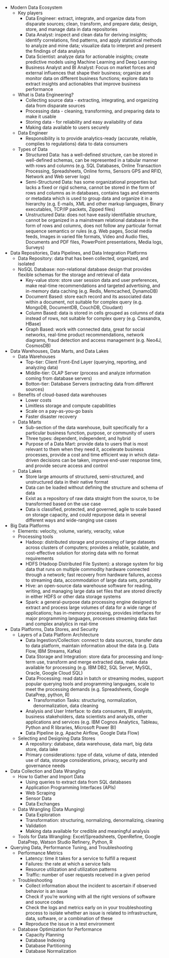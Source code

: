 - Modern Data Ecosystem
    - Key players
        - Data Engineer: extract, integrate, and organize data from disparate sources; clean, transform, and prepare data; design, store, and manage data in data repositories
        - Data Analyst: inspect and clean data for deriving insights; identify correlations, find patterns, and apply statistical methods to analyze and mine data; visualize data to interpret and present the findings of data analysis
        - Data Scientist: analyze data for actionable insights; create predictive models using Machine Learning and Deep Learning
        - Business Analyst and BI Analyst: Focus on market forces and external influences that shape their business; organize and monitor data on different business functions; explore data to extract insights and actionables that improve business performance
    - What is Data Engineering?
        - Collecting source data - extracting, integrating, and organizing data from disparate sources
        - Processing data - cleaning, transforming, and preparing data to make it usable
        - Storing data - for reliability and easy availability of data
        - Making data available to users securely
    - Data Engineer
        - Responsibility is to provide analytics-ready (accurate, reliable, complies to regulations) data to data consumers
    - Types of Data
        - Structured Data: has a well-defined structure, can be stored in well-defined schemas, can be represented in a tabular manner with rows and columns (e.g. SQL Databases, Online Transaction Processing, Spreadsheets, Online forms, Sensors GPS and RFID, Network and Web server logs)
        - Semi-Structured Data: has some organizational properties but lacks a fixed or rigid schema, cannot be stored in the form of rows and columns as in databases, contains tags and elements or metadata which is used to group data and organize it in a hierarchy (e.g. E-mails, XML and other markup languages, Binary executables, TCP/IP packets, Zipped files)
        - Unstructured Data: does not have easily identifiable structure, cannot be organized in a mainstream relational database in the form of rows and columns, does not follow any particular format sequence semantics or rules (e.g. Web pages, Social media feeds, Images in varied file formats, Video and Audio files, Documents and PDF files, PowerPoint presentations, Media logs, Surveys)
- Data Repositories, Data Pipelines, and Data Integration Platforms
    - Data Repository: data that has been collected, organized, and isolated
    - NoSQL Database: non-relational database design that provides flexible schemas for the storage and retrieval of data
        - Key-value store: store user session data and user preferences, make real-time recommendations and targeted advertising, and in-memory data caching (e.g. Redis, Memcached, DynamoDB)
        - Document Based: store each record and its associated data within a document, not suitable for complex query (e.g. MongoDB, DocumentDB, CouchDB, Cloudant)
        - Column Based: data is stored in cells grouped as columns of data instead of rows, not suitable for complex query (e.g. Cassandra, HBase)
        - Graph Based: work with connected data, great for social networks, real-time product recommendations, network diagrams, fraud detection and access management (e.g. Neo4J, CosmosDB)
- Data Warehouses, Data Marts, and Data Lakes
    - Data Warehouses
        - Top-tier: Client Front-End Layer (querying, reporting, and analyzing data)
        - Middle-tier: OLAP Server (process and analyze information coming from database servers)
        - Botton-tier: Database Servers (extracting data from different sources)
    - Benefits of cloud-based data warehouses
        - Lower costs
        - Limitless storage and compute capabilities
        - Scale on a pay-as-you-go basis
        - Faster disaster recovery
    - Data Marts
        - Sub-section of the data warehouse, built specifically for a particular business function, purpose, or community of users
        - Three types: dependent, independent, and hybrid
        - Purpose of a Data Mart: provide data to users that is most relevant to them when they need it, accelerate business processes, provide a cost and time efficient way in which data-driven decisions can be taken, improve end-user response time, and provide secure access and control
    - Data Lakes
        - Store large amounts of structured, semi-structured, and unstructured data in their native format
        - Data can be loaded without defining the structure and schema of data
        - Exist as a repository of raw data straight from the source, to be transformed based on the use case
        - Data is classified, protected, and governed, agile to scale based on storage capacity, and could repurpose data in several different ways and wide-ranging use cases
- Big Data Platforms
    - Elements: velocity, volume, variety, veracity, value
    - Processing tools
        - Hadoop: distributed storage and processing of large datasets across clusters of computers; provides a reliable, scalable, and cost-effective solution for storing data with no format requirements
        - HDFS (Hadoop Distributed File System): a storage system for big data that runs on multiple commodity hardware connected through a network; fast recovery from hardware failures, access to streaming data, accommodation of large data sets, portability
        - Hive: an open-source data warehouse software for reading, writing, and managing large data set files that are stored directly in either HDFS or other data storage systems
        - Spark: a general-purpose data processing engine designed to extract and process large volumes of data for a wide range of applications; has in-memory processing, provides interfaces for major programming languages, processes streaming data fast and complex analytics in real-time
- Data Platforms, Data Stores, and Security
    - Layers of a Data Platform Architecture
        - Data Ingestion/Collection: connect to data sources, transfer data to data platform, maintain information about the data (e.g. Data Flow, IBM Streams, Kafka)
        - Data Storage and Integration: store data for processing and long-term use, transform and merge extracted data, make data available for processing (e.g. IBM DB2, SQL Server, MySQL, Oracle, Google Cloud SQL)
        - Data Processing: read data in batch or streaming modes, support popular querying tools and programming languages, scale to meet the processing demands (e.g. Spreadsheets, Google DataPrep, python, R)
            - Transformation Tasks: structuring, normalization, denormalization, data cleaning
        - Analysis and User Interface: to data consumers, BI analysts, business stakeholders, data scientists and analysts, other applications and services (e.g. IBM Cognos Analytics, Tableau, Python and R libraries, Microsoft Power BI)
        - Data Pipeline (e.g. Apache Airflow, Google Data Flow)
    - Selecting and Designing Data Stores
        - A repository: database, data warehouse, data mart, big data store, data lake
        - Primary considerations: type of data, volume of data, intended use of data, storage considerations, privacy, security and governance needs
- Data Collection and Data Wrangling
    - How to Gather and Import Data
        - Using queries to extract data from SQL databases
        - Application Programming Interfaces (APIs)
        - Web Scraping
        - Sensor Data
        - Data Exchanges
    - Data Wrangling (Data Munging)
        - Data Exploration
        - Transformation: structuring, normalizing, denormalizing, cleaning
        - Validation
        - Making data available for credible and meaningful analysis
    - Tools for Data Wrangling: Excel/Spreadsheets, OpenRefine, Google DataPrep, Watson Studio Refinery, Python, R
- Querying Data, Performance Tuning, and Troubleshooting
    - Performance Metrics
        - Latency: time it takes for a service to fulfill a request
        - Failures: the rate at which a service fails
        - Resource utilization and utilization patterns
        - Traffic: number of user requests received in a given period
    - Troubleshooting
        - Collect information about the incident to ascertain if observed behavior is an issue
        - Check if you’re working with all the right versions of software and source codes
        - Check the logs and metrics early on in your troubleshooting process to isolate whether an issue is related to infrastructure, data, software, or a combination of these
        - Reproduce the issue in a test environment
    - Database Optimization for Performance
        - Capacity Planning
        - Database Indexing
        - Database Partitioning
        - Database Normalization

